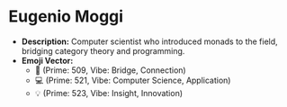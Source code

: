 # Eugenio Moggi

- **Description:** Computer scientist who introduced monads to the field, bridging category theory and programming.
- **Emoji Vector:**
    - 🌉 (Prime: 509, Vibe: Bridge, Connection)
    - 💻 (Prime: 521, Vibe: Computer Science, Application)
    - 💡 (Prime: 523, Vibe: Insight, Innovation)
